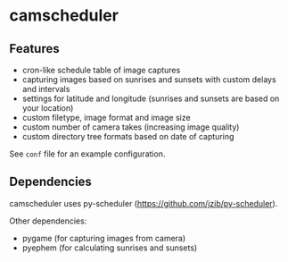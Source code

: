 camscheduler
============

Features
--------
- cron-like schedule table of image captures
- capturing images based on sunrises and sunsets with custom delays and intervals
- settings for latitude and longitude (sunrises and sunsets are based on your location)
- custom filetype, image format and image size
- custom number of camera takes (increasing image quality)
- custom directory tree formats based on date of capturing

See `conf` file for an example configuration.

Dependencies
------------

camscheduler uses py-scheduler (https://github.com/jzib/py-scheduler).

Other dependencies:
- pygame (for capturing images from camera)
- pyephem (for calculating sunrises and sunsets)
